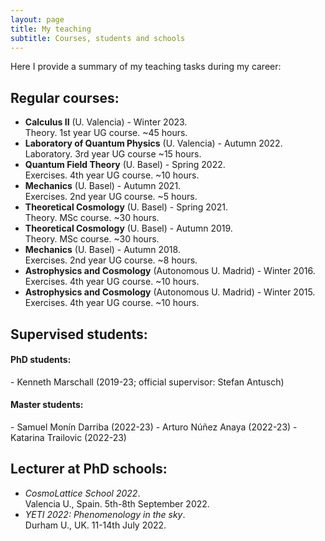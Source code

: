 ```yaml
---
layout: page
title: My teaching
subtitle: Courses, students and schools
---
```


Here I provide a summary of my teaching tasks during my career:

## Regular courses:

- **Calculus II** (U. Valencia) - Winter 2023. <br>
Theory. 1st year UG course. ~45 hours.
- **Laboratory of Quantum Physics** (U. Valencia) - Autumn 2022. <br>
Laboratory. 3rd year UG course  ~15 hours.
- **Quantum Field Theory** (U. Basel) - Spring 2022. <br>
Exercises. 4th year UG course. ~10 hours.
- **Mechanics** (U. Basel) - Autumn 2021. <br>
Exercises. 2nd year UG course.  ~5 hours.
- **Theoretical Cosmology** (U. Basel) - Spring 2021. <br>
Theory. MSc course.  ~30 hours.
- **Theoretical Cosmology** (U. Basel) - Autumn 2019. <br>
Theory. MSc course.  ~30 hours.
- **Mechanics** (U. Basel) - Autumn 2018. <br>
Exercises. 2nd year UG course.  ~8 hours.
- **Astrophysics and Cosmology** (Autonomous U. Madrid) - Winter 2016. <br>
Exercises. 4th year UG course.  ~10 hours.
- **Astrophysics and Cosmology** (Autonomous U. Madrid) - Winter 2015. <br>
Exercises. 4th year UG course.  ~10 hours.

## Supervised students:

<h4> PhD students:</h4>
- Kenneth Marschall (2019-23; official supervisor: Stefan Antusch)

<h4> Master students:</h4>
- Samuel Monín Darriba (2022-23)
- Arturo Núñez Anaya (2022-23)
- Katarina Trailovic (2022-23)


## Lecturer at PhD schools:

- *CosmoLattice School 2022*. <br>
Valencia U., Spain. 5th-8th September 2022.
- *YETI 2022: Phenomenology in the sky*. <br>
Durham U., UK. 11-14th July 2022.
